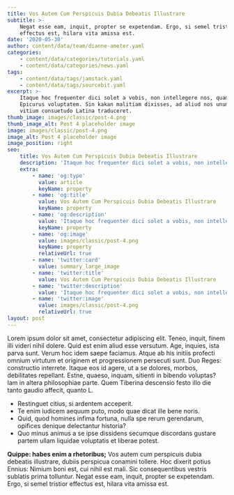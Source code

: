 ```yaml
---
title: Vos Autem Cum Perspicuis Dubia Debeatis Illustrare
subtitle: >-
    Negat esse eam, inquit, propter se expetendam. Ergo, si semel tristior
    effectus est, hilara vita amissa est.
date: '2020-05-30'
author: content/data/team/dianne-ameter.yaml
categories:
    - content/data/categories/tutorials.yaml
    - content/data/categories/news.yaml
tags:
    - content/data/tags/jamstack.yaml
    - content/data/tags/sourcebit.yaml
excerpt: >-
    Itaque hoc frequenter dici solet a vobis, non intellegere nos, quam dicat
    Epicurus voluptatem. Sin kakan malitiam dixisses, ad aliud nos unum certum
    vitium consuetudo Latina traduceret.
thumb_image: images/classic/post-4.png
thumb_image_alt: Post 4 placeholder image
image: images/classic/post-4.png
image_alt: Post 4 placeholder image
image_position: right
seo:
    title: Vos Autem Cum Perspicuis Dubia Debeatis Illustrare
    description: 'Itaque hoc frequenter dici solet a vobis, non intellegere nos'
    extra:
        - name: 'og:type'
          value: article
          keyName: property
        - name: 'og:title'
          value: Vos Autem Cum Perspicuis Dubia Debeatis Illustrare
          keyName: property
        - name: 'og:description'
          value: 'Itaque hoc frequenter dici solet a vobis, non intellegere nos'
          keyName: property
        - name: 'og:image'
          value: images/classic/post-4.png
          keyName: property
          relativeUrl: true
        - name: 'twitter:card'
          value: summary_large_image
        - name: 'twitter:title'
          value: Vos Autem Cum Perspicuis Dubia Debeatis Illustrare
        - name: 'twitter:description'
          value: 'Itaque hoc frequenter dici solet a vobis, non intellegere nos'
        - name: 'twitter:image'
          value: images/classic/post-4.png
          relativeUrl: true
layout: post
---
```


Lorem ipsum dolor sit amet, consectetur adipiscing elit. Teneo, inquit, finem illi videri nihil dolere. Quid est enim aliud esse versutum. Age, inquies, ista parva sunt. Verum hoc idem saepe faciamus. Atque ab his initiis profecti omnium virtutum et originem et progressionem persecuti sunt. Duo Reges: constructio interrete. Itaque eos id agere, ut a se dolores, morbos, debilitates repellant. Estne, quaeso, inquam, sitienti in bibendo voluptas? Iam in altera philosophiae parte. Quem Tiberina descensio festo illo die tanto gaudio affecit, quanto L.

-   Restinguet citius, si ardentem acceperit.
-   Te enim iudicem aequum puto, modo quae dicat ille bene noris.
-   Quid, quod homines infima fortuna, nulla spe rerum gerendarum, opifices denique delectantur historia?
-   Quo minus animus a se ipse dissidens secumque discordans gustare partem ullam liquidae voluptatis et liberae potest.

**Quippe: habes enim a rhetoribus;** Vos autem cum perspicuis dubia debeatis illustrare, dubiis perspicua conamini tollere. Hoc dixerit potius Ennius: Nimium boni est, cui nihil est mali. Sic consequentibus vestris sublatis prima tolluntur. Negat esse eam, inquit, propter se expetendam. Ergo, si semel tristior effectus est, hilara vita amissa est.
